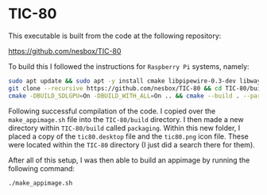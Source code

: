 # TIC-80
This executable is built from the code at the following repository:

https://github.com/nesbox/TIC-80

To build this I followed the instructions for `Raspberry Pi` systems, namely:

```bash
sudo apt update && sudo apt -y install cmake libpipewire-0.3-dev libwayland-dev libsdl2-dev ruby-dev libcurl4-openssl-dev
git clone --recursive https://github.com/nesbox/TIC-80 && cd TIC-80/build
cmake -DBUILD_SDLGPU=On -DBUILD_WITH_ALL=On .. && cmake --build . --parallel 2
```

Following successful compilation of the code. I copied over the `make_appimage.sh` file into the `TIC-80/build` directory. I then made a new directory within `TIC-80/build` called `packaging`. Within this new folder, I placed a copy of the `tic80.desktop` file and the `tic80.png` icon file. These were located within the `TIC-80` directory (I just did a search there for them).

After all of this setup, I was then able to build an appimage by running the following command:

```bash
./make_appimage.sh
```